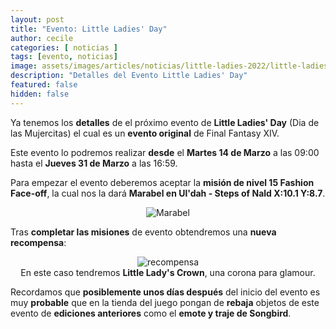 ```yaml
---
layout: post
title: "Evento: Little Ladies' Day"
author: cecile
categories: [ noticias ]
tags: [evento, noticias]
image: assets/images/articles/noticias/little-ladies-2022/little-ladies-2022.jpg
description: "Detalles del Evento Little Ladies' Day"
featured: false
hidden: false
---
```


Ya tenemos los **detalles** de el próximo evento de **Little Ladies' Day** (Dia de las Mujercitas) el cual es un **evento original** de Final Fantasy XIV.

Este evento lo podremos realizar **desde** el **Martes 14 de Marzo** a las 09:00 hasta el **Jueves 31 de Marzo** a las 16:59.

Para empezar el evento deberemos aceptar la **misión de nivel 15 Fashion Face-off**, la cual nos la dará **Marabel en Ul'dah - Steps of Nald X:10.1 Y:8.7**.

<p align="center"><img src="{{ site.baseurl }}/assets/images/articles/noticias/little-ladies-2022/quest.jpg" alt="Marabel"/></p>

Tras **completar las misiones** de evento obtendremos una **nueva recompensa**:

<p align="center">
    <img src="{{ site.baseurl }}/assets/images/articles/noticias/little-ladies-2022/recompensa.jpg" alt="recompensa"/>
    <br/>
    En este caso tendremos <b>Little Lady's Crown</b>, una corona para glamour.
</p>

Recordamos que **posiblemente unos días después** del inicio del evento es muy **probable** que en la tienda del juego pongan de **rebaja** objetos de este evento de **ediciones anteriores** como el **emote y traje de Songbird**.